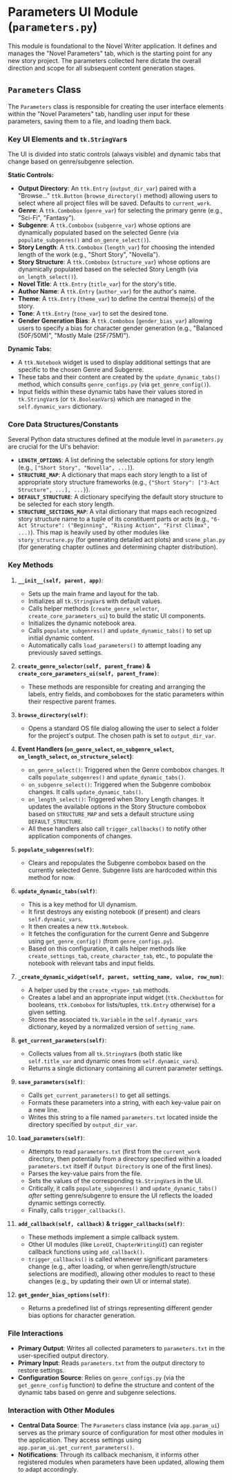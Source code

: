 # Parameters UI Module (`parameters.py`)

This module is foundational to the Novel Writer application. It defines and manages the "Novel Parameters" tab, which is the starting point for any new story project. The parameters collected here dictate the overall direction and scope for all subsequent content generation stages.

## `Parameters` Class

The `Parameters` class is responsible for creating the user interface elements within the "Novel Parameters" tab, handling user input for these parameters, saving them to a file, and loading them back.

### Key UI Elements and `tk.StringVar`s

The UI is divided into static controls (always visible) and dynamic tabs that change based on genre/subgenre selection.

**Static Controls:**

*   **Output Directory**: An `ttk.Entry` (`output_dir_var`) paired with a "Browse..." `ttk.Button` (`browse_directory()` method) allowing users to select where all project files will be saved. Defaults to `current_work`.
*   **Genre**: A `ttk.Combobox` (`genre_var`) for selecting the primary genre (e.g., "Sci-Fi", "Fantasy").
*   **Subgenre**: A `ttk.Combobox` (`subgenre_var`) whose options are dynamically populated based on the selected Genre (via `populate_subgenres()` and `on_genre_select()`).
*   **Story Length**: A `ttk.Combobox` (`length_var`) for choosing the intended length of the work (e.g., "Short Story", "Novella").
*   **Story Structure**: A `ttk.Combobox` (`structure_var`) whose options are dynamically populated based on the selected Story Length (via `on_length_select()`).
*   **Novel Title**: A `ttk.Entry` (`title_var`) for the story's title.
*   **Author Name**: A `ttk.Entry` (`author_var`) for the author's name.
*   **Theme**: A `ttk.Entry` (`theme_var`) to define the central theme(s) of the story.
*   **Tone**: A `ttk.Entry` (`tone_var`) to set the desired tone.
*   **Gender Generation Bias**: A `ttk.Combobox` (`gender_bias_var`) allowing users to specify a bias for character gender generation (e.g., "Balanced (50F/50M)", "Mostly Male (25F/75M)").

**Dynamic Tabs:**

*   A `ttk.Notebook` widget is used to display additional settings that are specific to the chosen Genre and Subgenre.
*   These tabs and their content are created by the `update_dynamic_tabs()` method, which consults `genre_configs.py` (via `get_genre_config()`).
*   Input fields within these dynamic tabs have their values stored in `tk.StringVar`s (or `tk.BooleanVar`s) which are managed in the `self.dynamic_vars` dictionary.

### Core Data Structures/Constants

Several Python data structures defined at the module level in `parameters.py` are crucial for the UI's behavior:

*   **`LENGTH_OPTIONS`**: A list defining the selectable options for story length (e.g., `["Short Story", "Novella", ...]`).
*   **`STRUCTURE_MAP`**: A dictionary that maps each story length to a list of appropriate story structure frameworks (e.g., `{"Short Story": ["3-Act Structure", ...], ...}`).
*   **`DEFAULT_STRUCTURE`**: A dictionary specifying the default story structure to be selected for each story length.
*   **`STRUCTURE_SECTIONS_MAP`**: A vital dictionary that maps each recognized story structure name to a tuple of its constituent parts or acts (e.g., `"6-Act Structure": ("Beginning", "Rising Action", "First Climax", ...)`). This map is heavily used by other modules like `story_structure.py` (for generating detailed act plots) and `scene_plan.py` (for generating chapter outlines and determining chapter distribution).

### Key Methods

1.  **`__init__(self, parent, app)`**:
    *   Sets up the main frame and layout for the tab.
    *   Initializes all `tk.StringVar`s with default values.
    *   Calls helper methods (`create_genre_selector`, `create_core_parameters_ui`) to build the static UI components.
    *   Initializes the dynamic notebook area.
    *   Calls `populate_subgenres()` and `update_dynamic_tabs()` to set up initial dynamic content.
    *   Automatically calls `load_parameters()` to attempt loading any previously saved settings.

2.  **`create_genre_selector(self, parent_frame)` & `create_core_parameters_ui(self, parent_frame)`**:
    *   These methods are responsible for creating and arranging the labels, entry fields, and comboboxes for the static parameters within their respective parent frames.

3.  **`browse_directory(self)`**:
    *   Opens a standard OS file dialog allowing the user to select a folder for the project's output. The chosen path is set to `output_dir_var`.

4.  **Event Handlers (`on_genre_select`, `on_subgenre_select`, `on_length_select`, `on_structure_select`)**:
    *   `on_genre_select()`: Triggered when the Genre combobox changes. It calls `populate_subgenres()` and `update_dynamic_tabs()`.
    *   `on_subgenre_select()`: Triggered when the Subgenre combobox changes. It calls `update_dynamic_tabs()`.
    *   `on_length_select()`: Triggered when Story Length changes. It updates the available options in the Story Structure combobox based on `STRUCTURE_MAP` and sets a default structure using `DEFAULT_STRUCTURE`.
    *   All these handlers also call `trigger_callbacks()` to notify other application components of changes.

5.  **`populate_subgenres(self)`**:
    *   Clears and repopulates the Subgenre combobox based on the currently selected Genre. Subgenre lists are hardcoded within this method for now.

6.  **`update_dynamic_tabs(self)`**:
    *   This is a key method for UI dynamism.
    *   It first destroys any existing notebook (if present) and clears `self.dynamic_vars`.
    *   It then creates a new `ttk.Notebook`.
    *   It fetches the configuration for the current Genre and Subgenre using `get_genre_config()` (from `genre_configs.py`).
    *   Based on this configuration, it calls helper methods like `create_settings_tab`, `create_character_tab`, etc., to populate the notebook with relevant tabs and input fields.

7.  **`_create_dynamic_widget(self, parent, setting_name, value, row_num)`**:
    *   A helper used by the `create_<type>_tab` methods.
    *   Creates a label and an appropriate input widget (`ttk.Checkbutton` for booleans, `ttk.Combobox` for lists/tuples, `ttk.Entry` otherwise) for a given setting.
    *   Stores the associated `tk.Variable` in the `self.dynamic_vars` dictionary, keyed by a normalized version of `setting_name`.

8.  **`get_current_parameters(self)`**:
    *   Collects values from all `tk.StringVar`s (both static like `self.title_var` and dynamic ones from `self.dynamic_vars`).
    *   Returns a single dictionary containing all current parameter settings.

9.  **`save_parameters(self)`**:
    *   Calls `get_current_parameters()` to get all settings.
    *   Formats these parameters into a string, with each key-value pair on a new line.
    *   Writes this string to a file named `parameters.txt` located inside the directory specified by `output_dir_var`.

10. **`load_parameters(self)`**:
    *   Attempts to read `parameters.txt` (first from the `current_work` directory, then potentially from a directory specified within a loaded `parameters.txt` itself if `Output Directory` is one of the first lines).
    *   Parses the key-value pairs from the file.
    *   Sets the values of the corresponding `tk.StringVar`s in the UI.
    *   Critically, it calls `populate_subgenres()` and `update_dynamic_tabs()` *after* setting genre/subgenre to ensure the UI reflects the loaded dynamic settings correctly.
    *   Finally, calls `trigger_callbacks()`.

11. **`add_callback(self, callback)` & `trigger_callbacks(self)`**:
    *   These methods implement a simple callback system.
    *   Other UI modules (like `LoreUI`, `ChapterWritingUI`) can register callback functions using `add_callback()`.
    *   `trigger_callbacks()` is called whenever significant parameters change (e.g., after loading, or when genre/length/structure selections are modified), allowing other modules to react to these changes (e.g., by updating their own UI or internal state).

12. **`get_gender_bias_options(self)`**:
    *   Returns a predefined list of strings representing different gender bias options for character generation.

### File Interactions

*   **Primary Output**: Writes all collected parameters to `parameters.txt` in the user-specified output directory.
*   **Primary Input**: Reads `parameters.txt` from the output directory to restore settings.
*   **Configuration Source**: Relies on `genre_configs.py` (via the `get_genre_config` function) to define the structure and content of the dynamic tabs based on genre and subgenre selections.

### Interaction with Other Modules

*   **Central Data Source**: The `Parameters` class instance (via `app.param_ui`) serves as the primary source of configuration for most other modules in the application. They access settings using `app.param_ui.get_current_parameters()`.
*   **Notifications**: Through its callback mechanism, it informs other registered modules when parameters have been updated, allowing them to adapt accordingly. 